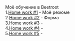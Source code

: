 Моё обучение в Beetroot
<br>
1.<a href="https://kazik-man.github.io/homework1/">Home work #1</a> - Моё резюме<br>
2.<a href="https://kazik-man.github.io/homework2/.">Home work #2</a> - Форма<br>
3.<a href="">Home work #3</a> - <br>
4.<a href="">Home work #4</a> - <br>
5.<a href="">Home work #5</a> - <br>
